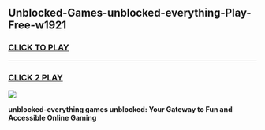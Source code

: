 
## Unblocked-Games-unblocked-everything-Play-Free-w1921
<h3>
<a href="https://premium76.site?title=unblocked-everything&ref=23A">CLICK TO PLAY</a></h3>
<hr>

<h3>
<a href="https://premium76.site?title=unblocked-everything&ref=23A">CLICK 2 PLAY</a>
  
</h3>

<a href="https://premium76.site?title=unblocked-everything&ref=23A"><img src="https://clearcache.store/games.png"></a>


**unblocked-everything games unblocked: Your Gateway to Fun and Accessible Online Gaming**
